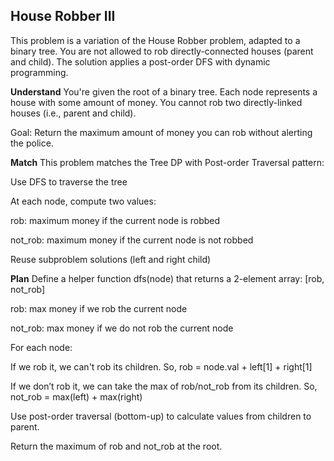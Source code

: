 ## House Robber III
This problem is a variation of the House Robber problem, adapted to a binary tree. You are not allowed to rob directly-connected houses (parent and child). The solution applies a post-order DFS with dynamic programming.

**Understand**
You're given the root of a binary tree. Each node represents a house with some amount of money.
You cannot rob two directly-linked houses (i.e., parent and child).

Goal: Return the maximum amount of money you can rob without alerting the police.

**Match**
This problem matches the Tree DP with Post-order Traversal pattern:

Use DFS to traverse the tree

At each node, compute two values:

rob: maximum money if the current node is robbed

not_rob: maximum money if the current node is not robbed

Reuse subproblem solutions (left and right child)

**Plan**
Define a helper function dfs(node) that returns a 2-element array:
[rob, not_rob]

rob: max money if we rob the current node

not_rob: max money if we do not rob the current node

For each node:

If we rob it, we can't rob its children.
So, rob = node.val + left[1] + right[1]

If we don’t rob it, we can take the max of rob/not_rob from its children.
So, not_rob = max(left) + max(right)

Use post-order traversal (bottom-up) to calculate values from children to parent.

Return the maximum of rob and not_rob at the root.

